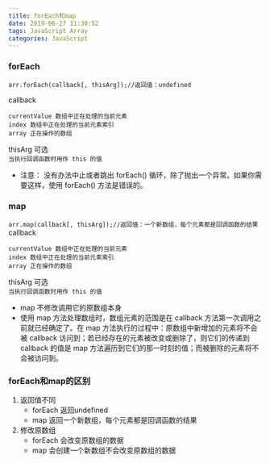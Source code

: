 ```yaml
---
title: forEach和map
date: 2019-06-27 11:30:52
tags: JavaScript Array
categories: JavaScript
---
```

### forEach
`arr.forEach(callback[, thisArg]);//返回值：undefined` 

<!-- more -->

callback 
```
currentValue 数组中正在处理的当前元素
index 数组中正在处理的当前元素索引
array 正在操作的数组
```
thisArg 可选  
`当执行回调函数时用作 this 的值 `  
* 注意： 没有办法中止或者跳出 forEach() 循环，除了抛出一个异常。如果你需要这样，使用 forEach() 方法是错误的。

### map
`arr.map(callback[, thisArg]);//返回值：一个新数组，每个元素都是回调函数的结果`  
callback 
```
currentValue 数组中正在处理的当前元素
index 数组中正在处理的当前元素索引
array 正在操作的数组
```
thisArg 可选  
`当执行回调函数时用作 this 的值 `  
* map 不修改调用它的原数组本身
* 使用 map 方法处理数组时，数组元素的范围是在 callback 方法第一次调用之前就已经确定了。在 map 方法执行的过程中：原数组中新增加的元素将不会被 callback 访问到；若已经存在的元素被改变或删除了，则它们的传递到 callback 的值是 map 方法遍历到它们的那一时刻的值；而被删除的元素将不会被访问到。

### forEach和map的区别
1. 返回值不同
    * forEach 返回undefined  
    * map 返回一个新数组，每个元素都是回调函数的结果  
2. 修改原数组
    * forEach 会改变原数组的数据
    * map 会创建一个新数组不会改变原数组的数据